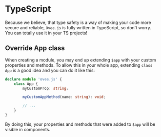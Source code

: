 # TypeScript
Because we believe, that type safety is a way of making your code more secure and reliable, `Ovee.js` is fully written in TypeScript, so don't worry. You can totally use it in your TS projects!

## Override App class
When creating a module, you may end up extending `$app` with your custom properties and methods. To allow this in your whole app, extending `class App` is a good idea and you can do it like this:

```typescript
declare module 'ovee.js' {
    class App {
        myCustomProp: string;

        myCustomAppMethod(name: string): void;

        // ...
    }
}
```

By doing this, your properties and methods that were added to `$app` will be visible in components.
